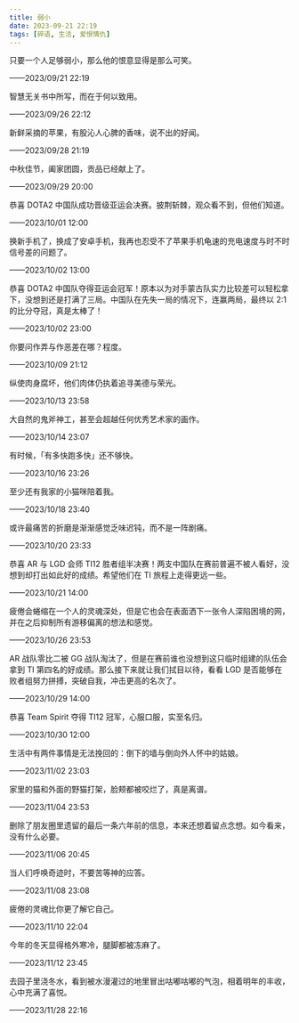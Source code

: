 ```yaml
---
title: 弱小
date: 2023-09-21 22:19
tags: [碎语, 生活, 爱恨情仇]
---
```


只要一个人足够弱小，那么他的恨意显得是那么可笑。

——2023/09/21 22:19

智慧无关书中所写，而在于何以致用。

——2023/09/26 22:12

新鲜采摘的苹果，有股沁人心脾的香味，说不出的好闻。

——2023/09/28 21:19

中秋佳节，阖家团圆，贡品已经献上了。

——2023/09/29 20:00

恭喜 DOTA2 中国队成功晋级亚运会决赛。披荆斩棘，观众看不到，但他们知道。

——2023/10/01 12:00

换新手机了，换成了安卓手机，我再也忍受不了苹果手机龟速的充电速度与时不时信号差的问题了。

——2023/10/02 13:00

恭喜 DOTA2 中国队夺得亚运会冠军！原本以为对手蒙古队实力比较差可以轻松拿下，没想到还是打满了三局。中国队在先失一局的情况下，连赢两局，最终以 2:1 的比分夺冠，真是太棒了！

——2023/10/02 23:00

你要问作弄与作恶差在哪？程度。

——2023/10/09 21:12

纵使肉身腐坏，他们肉体仍执着追寻美德与荣光。

——2023/10/13 23:58

大自然的鬼斧神工，甚至会超越任何优秀艺术家的画作。

——2023/10/14 23:07

有时候，「有多快跑多快」还不够快。

——2023/10/16 23:26

至少还有我家的小猫咪陪着我。

——2023/10/18 23:40

或许最痛苦的折磨是渐渐感觉乏味迟钝，而不是一阵剧痛。

——2023/10/20 23:33

恭喜 AR 与 LGD 会师 TI12 胜者组半决赛！两支中国队在赛前普遍不被人看好，没想到却打出如此好的成绩。希望他们在 TI 旅程上走得更远一些。

——2023/10/21 14:00

疲倦会蜷缩在一个人的灵魂深处，但是它也会在表面洒下一张令人深陷困境的网，并在之后抑制所有游移偏离的想法和感觉。

——2023/10/26 23:53

AR 战队零比二被 GG 战队淘汰了，但是在赛前谁也没想到这只临时组建的队伍会拿到 TI 第四名的好成绩。那么接下来就让我们拭目以待，看看 LGD 是否能够在败者组努力拼搏，突破自我，冲击更高的名次了。

——2023/10/29 14:00

恭喜 Team Spirit 夺得 TI12 冠军，心服口服，实至名归。

——2023/10/30 12:00

生活中有两件事情是无法挽回的：倒下的墙与倒向外人怀中的姑娘。

——2023/11/02 23:03

家里的猫和外面的野猫打架，脸颊都被咬烂了，真是离谱。

——2023/11/04 23:53

删除了朋友圈里遗留的最后一条六年前的信息，本来还想着留点念想。如今看来，没有什么必要。

——2023/11/06 20:45

当人们呼唤奇迹时，不要苦等神的应答。

——2023/11/08 23:08

疲倦的灵魂比你更了解它自己。

——2023/11/10 22:04

今年的冬天显得格外寒冷，腿脚都被冻麻了。

——2023/11/12 23:45

去园子里浇冬水，看到被水漫灌过的地里冒出咕嘟咕嘟的气泡，相着明年的丰收，心中充满了喜悦。

——2023/11/28 22:16